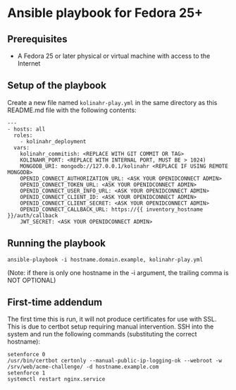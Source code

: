# Ansible playbook for Fedora 25+

## Prerequisites
* A Fedora 25 or later physical or virtual machine with access to the Internet

## Setup of the playbook
Create a new file named `kolinahr-play.yml` in the same directory as this
README.md file with the following contents:

```
---
- hosts: all
  roles:
    - kolinahr_deployment
  vars:
    kolinahr_commitish: <REPLACE WITH GIT COMMIT OR TAG>
    KOLINAHR_PORT: <REPLACE WITH INTERNAL PORT, MUST BE > 1024)
    MONGODB_URI: mongodb://127.0.0.1/kolinahr <REPLACE IF USING REMOTE MONGODB>
    OPENID_CONNECT_AUTHORIZATION_URL: <ASK YOUR OPENIDCONNECT ADMIN>
    OPENID_CONNECT_TOKEN_URL: <ASK YOUR OPENIDCONNECT ADMIN>
    OPENID_CONNECT_USER_INFO_URL: <ASK YOUR OPENIDCONNECT ADMIN>
    OPENID_CONNECT_CLIENT_ID: <ASK YOUR OPENIDCONNECT ADMIN>
    OPENID_CONNECT_CLIENT_SECRET: <ASK YOUR OPENIDCONNECT ADMIN>
    OPENID_CONNECT_CALLBACK_URL: https://{{ inventory_hostname }}/auth/callback
    JWT_SECRET: <ASK YOUR OPENIDCONNECT ADMIN>

```

## Running the playbook

```
ansible-playbook -i hostname.domain.example, kolinahr-play.yml
```

(Note: if there is only one hostname in the -i argument, the trailing comma is
NOT OPTIONAL)


## First-time addendum

The first time this is run, it will not produce certificates for use with SSL.
This is due to certbot setup requiring manual intervention. SSH into the
system and run the following commands (substituting the correct hostname):

```
setenforce 0
/usr/bin/certbot certonly --manual-public-ip-logging-ok --webroot -w /srv/web/acme-challenge/ -d hostname.example.com
setenforce 1
systemctl restart nginx.service
```


